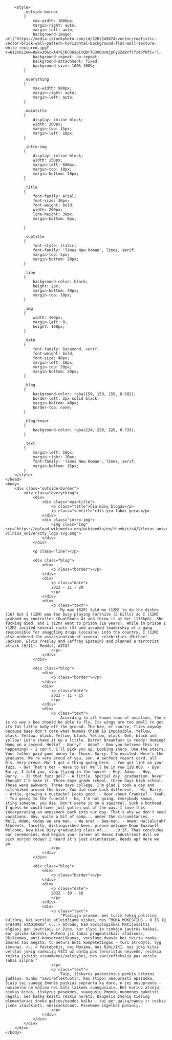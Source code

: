 
<html>
    <head>
        <title>Websaitas</title>

        <style>
            .outside-border
            {
                max-width: 1000px;
                margin-right: auto;
                margin-left: auto;
                background-image: url("https://media.istockphoto.com/id/1262249474/vector/realistic-vector-brick-wall-pattern-horizontal-background-flat-wall-texture-white-textured.jpg?s=612x612&w=0&k=20&c=A4rEjKCR6apitQBrTG3mDUv0jpPySZeBYflfz4Sf0fI=");
                background-repeat: no-repeat;
                background-attachment: fixed;
                background-size: 100% 100%;
            }

            .everything
            {
                max-width: 980px;
                margin-right: auto;
                margin-left: auto;
            }

            .maintitle 
            {
                display: inline-block;
                width: 200px;
                margin-top: 15px;
                margin-left: 10px;
            }
            
            .intro-img
            {
                display: inline-block;
                width: 150px;
                margin-left: 600px;
                margin-top: 10px;
                margin-bottom: 10px;
            }
        
            .title
            {
                font-family: Arial;
                font-size: 30px;
                font-weight: bold;
                width: 200px;
                line-height: 30px;
                margin-bottom: 0px;
        
            }
        
            .subtitle
            {
                font-style: italic;
                font-family: 'Times New Roman', Times, serif;
                margin-top: 5px;
                margin-bottom: 20px;
            }
        
            .line
            {
                background-color: black;
                height: 2px;
                margin-bottom: 40px;
                margin-top: 10px;
            }

            .img
            {
                width: 100px;
                margin-left: 0;
                height: 100px;
            }

            .date
            {
                font-family: Garamond, serif;
                font-weight: bold;
                font-size: 40px;
                margin-left: 10px;
                margin-top: 20px;
                margin-bottom: 30px;
            }
            
            .blog
            {
                background-color: rgba(159, 159, 159, 0.502);
                border-left: 2px solid black;
                margin-bottom: 40px;
                border-top: none;
            }

            .blog:hover
            {
                background-color: rgba(224, 220, 220, 0.733);
            }

            .text
            {
                margin-left: 10px;
                margin-right: 10px;
                font-family: 'Times New Roman', Times, serif;
                margin-bottom: 15px;
            }
        </style>
    </head>
    <body>
        <div class="outside-border">
            <div class="everything">
                <div>
                    <div class="maintitle">
                        <p class="title">Čia mūsų blogas</p>
                        <p class="subtitle">Jis yra labai geras</p>
                    </div>
                    <div class="intro-img">
                        <img class="img" src="https://upload.wikimedia.org/wikipedia/en/thumb/c/c4/Vilnius_university_logo.svg/1024px-Vilnius_university_logo.svg.png">
                    </div>
                </div>
    
                <p class="line"></p>
                
                <div class="blog">
                    <div>
                        <p class="border"></p>
                    </div>
                    <div>
                        <p class="date">
                        2022 - 11 - 20
                        </p>
                    </div>
                    <div>
                        <p class="text">
                            My mum (82F) told me (12M) to do the dishes (16) but I (12M) was too busy playing Fortnite (3 kills) so I (12M) grabbed my controller (DualShock 4) and threw it at her (138kph). She fucking died, and I (12M) went to prison (18 years). While in prison I (12M) incited several riots (3) and assumed leadership of a gang responsible for smuggling drugs (cocaine) into the country. I (12M) also ordered the assassination of several celebrities (Michael Jackson, Elvis Presley and Jeffrey Epstein) and planned a terrorist attack (9/11). Reddit, AITA?
                        </p>
                    </div>
                </div>
    
                <div class="blog">
                    <div>
                        <p class="border"></p>
                    </div>
                    <div>
                        <p class="date">
                        2022 - 11 - 15
                        </p>
                    </div>
                    <div>
                        <p class="text">
                            According to all known laws of aviation, there is no way a bee should be able to fly. Its wings are too small to get its fat little body off the ground. The bee, of course, flies anyway because bees don't care what humans think is impossible. Yellow, black. Yellow, black. Yellow, black. Yellow, black. Ooh, black and yellow! Let's shake it up a little. Barry! Breakfast is ready! Ooming! Hang on a second. Hello? - Barry? - Adam? - Oan you believe this is happening? - I can't. I'll pick you up. Looking sharp. Use the stairs. Your father paid good money for those. Sorry. I'm excited. Here's the graduate. We're very proud of you, son. A perfect report card, all B's. Very proud. Ma! I got a thing going here. - You got lint on your fuzz. - Ow! That's me! - Wave to us! We'll be in row 118,000. - Bye! Barry, I told you, stop flying in the house! - Hey, Adam. - Hey, Barry. - Is that fuzz gel? - A little. Special day, graduation. Never thought I'd make it. Three days grade school, three days high school. Those were awkward. Three days college. I'm glad I took a day and hitchhiked around the hive. You did come back different. - Hi, Barry. - Artie, growing a mustache? Looks good. - Hear about Frankie? - Yeah. - You going to the funeral? - No, I'm not going. Everybody knows, sting someone, you die. Don't waste it on a squirrel. Such a hothead. I guess he could have just gotten out of the way. I love this incorporating an amusement park into our day. That's why we don't need vacations. Boy, quite a bit of pomp... under the circumstances. - Well, Adam, today we are men. - We are! - Bee-men. - Amen! Hallelujah! Students, faculty, distinguished bees, please welcome Dean Buzzwell. Welcome, New Hive Oity graduating class of... ...9:15. That concludes our ceremonies. And begins your career at Honex Industries! Will we pick ourjob today? I heard it's just orientation. Heads up! Here we go.
                        </p>
                    </div>
                </div>
    
                <div class="blog">
                    <div>
                        <p class="border"></p>
                    </div>
                    <div>
                        <p class="date">
                        2022 - 10 - 16
                        </p>
                    </div>
                    <div>
                        <p class="text">
                            "Plačiąja prasme, mes turim tokią politinę kultūrą, kai verslui atleidžiama viskas, nes “MOKA MOKEŠČIUS - O IŠ JŲ STATOMI STADIONAI” <...> Atrodo, kad sociologiškai Matijošaitis elgiasi gan jautriai, ir žino, kur slypi jo rinkėjo jautrūs taškai, kur galima kutenti. Kutena jis labai pragmatiškai: stadionas, ūkiškumas, anti-konservatiškumas, verslumo dvasia bei tvirta ranka. Žmonės tai mėgsta, tu neturi būti kompetetingas - turi atrodyti, lyg išmanai. <...> Pastebėkit, nei Maxima, nei Rimi/IKI, nei joks kitas verslas jokių sankcijų VIČI už darbą pas teroristus neįvedė, reiškia reikia įsikišt visuomenei/valstybei, nes savirefleksija pas verslą labai silpna."
                        </p>
                        <p class="text">
                            Taip, išskyrus paskutinius penkis citatos žodžius. Sunku "savireflektuoti", kai (tipo) nesuprasti apsimoka. Šiaip tai suaugę žmonės puikiai supranta ką daro, o jei nesupranta - nusipelno ne mažiau nei būti laikomi suaugusiais. Bet kuriuo atveju, niekas kitas, išskyrus pasekmes, suaugusių žmonių nuomonės pakeisti negali, nes kažką keisti reikia norėti. Daugelis žmonių tiesiog elementariai šneka galios/naudos kalba - tai per galią/naudą ir reikia jiems išaiškinti, nesicackinant. Pasekmės išgelbės pasaulį.
                        </p>
                    </div>
                </div>
            </div>
        </div>
    </body>
</html>

